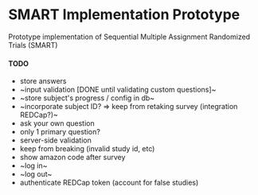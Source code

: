# SMART Implementation Prototype
Prototype implementation of Sequential Multiple Assignment Randomized Trials (SMART)

#### TODO
* store answers
* ~input validation [DONE until validating custom questions]~
* ~store subject's progress / config in db~
* ~incorporate subject ID? => keep from retaking survey (integration REDCap?)~
* ask your own question
* only 1 primary question?
* server-side validation
* keep from breaking (invalid study id, etc)
* show amazon code after survey
* ~log in~
* ~log out~
* authenticate REDCap token (account for false studies)